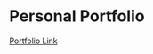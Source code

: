 <h1>Personal Portfolio</h1>


<body>
  <a href="https://zheng-li.netlify.app/" target="_blank">Portfolio Link</a>
</body>
